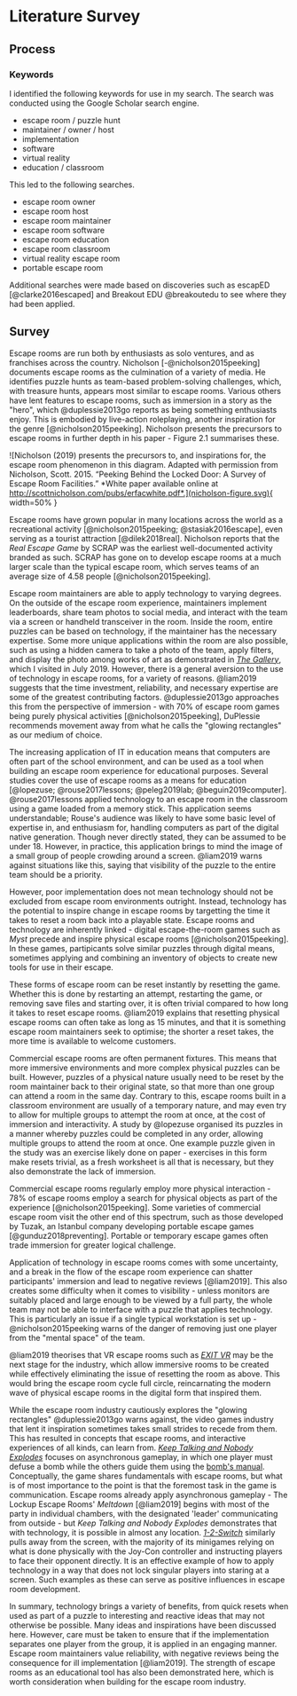 # Literature Survey

## Process
<!-- TODO: how did you go about the lit review? it was a mini-project of its own, after all -->

### Keywords

I identified the following keywords for use in my search. The search was
conducted using the Google Scholar search engine.

- escape room / puzzle hunt
- maintainer / owner / host
- implementation
- software
- virtual reality
- education / classroom

This led to the following searches.

- escape room owner
- escape room host
- escape room maintainer
- escape room software
- escape room education
- escape room classroom
- virtual reality escape room
- portable escape room

Additional searches were made based on discoveries such as escapED
[@clarke2016escaped] and Breakout EDU @breakoutedu to see where they had been
applied.

## Survey

Escape rooms are run both by enthusiasts as solo ventures, and as
franchises across the country. Nicholson [-@nicholson2015peeking] documents
escape rooms as the culmination of a variety of media. He identifies
puzzle hunts as team-based problem-solving challenges<!-- TODO: is this a quote?
-->, which, with treasure hunts, appears most similar to escape rooms. Various
others have lent features to escape rooms, such as immersion in a story as the
"hero", which @duplessie2013go reports as being something enthusiasts enjoy.
This is embodied by live-action roleplaying, another inspiration for the genre
[@nicholson2015peeking]. Nicholson presents the precursors to escape rooms in
further depth in his paper - Figure 2.1 summarises these.

![Nicholson (2019) presents the precursors to, and inspirations for, the escape
room phenomenon in this diagram. Adapted with permission from Nicholson, Scott.
2015. “Peeking Behind the Locked Door: A Survey of Escape Room Facilities.”
*White paper available online at
http://scottnicholson.com/pubs/erfacwhite.pdf*.](nicholson-figure.svg){ width=50% }

Escape rooms have grown popular in many locations across the world as a
recreational activity [@nicholson2015peeking; @stasiak2016escape], even serving
as a tourist attraction [@dilek2018real]. Nicholson reports that the *Real
Escape Game* by SCRAP was the earliest well-documented activity branded as such.
SCRAP has gone on to develop escape rooms at a much larger scale than the
typical escape room, which serves teams of an average size of 4.58 people
[@nicholson2015peeking].

Escape room maintainers are able to apply technology to varying degrees. On the
outside of the escape room experience, maintainers implement leaderboards, share
team photos to social media, and interact with the team via a screen or handheld
transceiver in the room. Inside the room, entire puzzles can be based on
technology, if the maintainer has the necessary expertise. Some more unique
applications within the room are also possible, such as using a hidden camera to
take a photo of the team, apply filters, and display the photo among works of
art as demonstrated in *[The Gallery](https://escapist.nl/en/)*, which I visited
in July 2019. However, there is a general aversion to the use of technology in
escape rooms, for a variety of reasons. @liam2019 suggests that the time
investment, reliability, and necessary expertise are some of the greatest
contributing factors. @duplessie2013go approaches this from the perspective of
immersion - with 70% of escape room games being purely physical activities
[@nicholson2015peeking], DuPlessie recommends movement away from what he calls
the "glowing rectangles" as our medium of choice.

The increasing application of IT in education means that computers are often
part of the school environment, and can be used as a tool when building an
escape room experience for educational purposes. Several studies cover the use
of escape rooms as a means for education [@lopezuse; @rouse2017lessons;
@peleg2019lab; @beguin2019computer]. @rouse2017lessons applied technology to an
escape room in the classroom using a game loaded from a memory stick. This
application seems understandable; Rouse's audience was likely to have some basic
level of expertise in, and enthusiasm for, handling computers as part of the
digital native generation. Though never directly stated, they can be assumed to
be under 18. However, in practice, this application brings to mind the image of
a small group of people crowding around a screen. @liam2019 warns against
situations like this, saying that visibility of the puzzle to the entire team
should be a priority. 

<!-- TODO: Reshuffle this paragraph? -->
However, poor implementation does not mean technology should not be excluded
from escape room environments outright. Instead, technology has the potential to
inspire change in escape rooms by targetting the time it takes to reset a room
back into a playable state. Escape rooms and technology are inherently linked -
digital escape-the-room games such as *Myst* precede and inspire physical escape
rooms [@nicholson2015peeking]. In these games, partipicants solve similar
puzzles through digital means, sometimes applying and combining an inventory of
objects to create new tools for use in their escape.

These forms of escape room can be reset instantly by resetting the game. Whether
this is done by restarting an attempt, restarting the game, or removing save
files and starting over, it is often trivial compared to how long it takes to
reset escape rooms. @liam2019 explains that resetting physical escape rooms can
often take as long as 15 minutes, and that it is something escape room
maintainers seek to optimise; the shorter a reset takes, the more time is
available to welcome customers.

Commercial escape rooms are often permanent fixtures. This means that more
immersive environments and more complex physical puzzles can be built. However,
puzzles of a physical nature usually need to be reset by the room maintainer
back to their original state, so that more than one group can attend a room in
the same day. Contrary to this, escape rooms built in a classroom environment
are usually of a temporary nature, and may even try to allow for multiple groups
to attempt the room at once, at the cost of immersion and interactivity. A study
by @lopezuse organised its puzzles in a manner whereby puzzles could be
completed in any order, allowing multiple groups to attend the room at once. One
example puzzle given in the study was an exercise likely done on paper -
exercises in this form make resets trivial, as a fresh worksheet is all that is
necessary, but they also demonstrate the lack of immersion.

Commercial escape rooms regularly employ more physical interaction - 78% of
escape rooms employ a search for physical objects as part of the experience
[@nicholson2015peeking]. Some varieties of commercial escape room visit the
other end of this spectrum, such as those developed by Tuzak, an Istanbul
company developing portable escape games [@gunduz2018preventing]. Portable or
temporary escape games often trade immersion for greater logical challenge.

Application of technology in escape rooms comes with some uncertainty, and a
break in the flow of the escape room experience can shatter participants'
immersion and lead to negative reviews [@liam2019]. This also creates some
difficulty when it comes to visibility - unless monitors are suitably placed and
large enough to be viewed by a full party, the whole team may not be able to
interface with a puzzle that applies technology. This is particularly an issue
if a single typical workstation is set up - @nicholson2015peeking warns of the
danger of removing just one player from the "mental space" of the team.

@liam2019 theorises that VR escape rooms such as *[EXIT
VR](https://exit-vr.de/en/)* may be the next stage for the industry, which allow
immersive rooms to be created while effectively eliminating the issue of
resetting the room as above. This would bring the escape room cycle full circle,
reincarnating the modern wave of physical escape rooms in the digital form that
inspired them.

While the escape room industry cautiously explores the "glowing rectangles"
@duplessie2013go warns against, the video games industry that lent it
inspiration sometimes takes small strides to recede from them. This has resulted
in concepts that escape rooms, and interactive experiences of all kinds, can
learn from. [*Keep Talking and Nobody Explodes*](https://keeptalkinggame.com/)
focuses on asynchronous gameplay, in which one player must defuse a bomb while
the others guide them using the [bomb's manual](https://bombmanual.com).
Conceptually, the game shares fundamentals with escape rooms, but what is of
most importance to the point is that the foremost task in the game is
communication. Escape rooms already apply asynchronous gameplay - The Lockup
Escape Rooms' *Meltdown* [@liam2019] begins with most of the party in individual
chambers, with the designated 'leader' communicating from outside - but *Keep
Talking and Nobody Explodes* demonstrates that with technology, it is possible
in almost any location.
[*1-2-Switch*](https://www.nintendo.co.uk/Games/Nintendo-Switch/1-2-Switch-1173186.html)
similarly pulls away from the screen, with the majority of its minigames relying
on what is done physically with the Joy-Con controller and instructing players
to face their opponent directly. It is an effective example of how to apply
technology in a way that does not lock singular players into staring at a
screen. Such examples as these can serve as positive influences in escape room
development.

In summary, technology brings a variety of benefits, from quick resets when used
as part of a puzzle to interesting and reactive ideas that may not otherwise be
possible. Many ideas and inspirations have been discussed here. However, care
must be taken to ensure that if the implementation separates one player from the
group, it is applied in an engaging manner. Escape room maintainers value
reliability, with negative reviews being the consequence for ill implementation
[@liam2019]. The strength of escape rooms as an educational tool has also been
demonstrated here, which is worth consideration when building for the escape
room industry.
